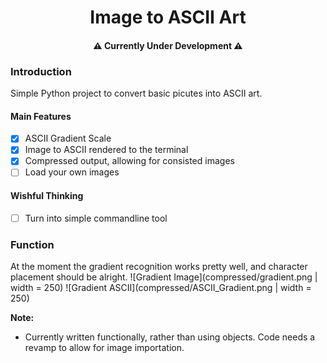 <h1 align="center">Image to ASCII Art</h1>
<h4 align="center">⚠️ Currently Under Development ⚠️</h4>

### Introduction
Simple Python project to convert basic picutes into ASCII art.

#### Main Features
- [x] ASCII Gradient Scale
- [x] Image to ASCII rendered to the terminal
- [x] Compressed output, allowing for consisted images
- [ ] Load your own images

#### Wishful Thinking
- [ ] Turn into simple commandline tool

### Function
At the moment the gradient recognition works pretty well, and character placement should be alright.
![Gradient Image](compressed/gradient.png | width = 250) ![Gradient ASCII](compressed/ASCII_Gradient.png | width = 250)

**Note:**
- Currently written functionally, rather than using objects. Code needs a revamp to allow for image importation.
